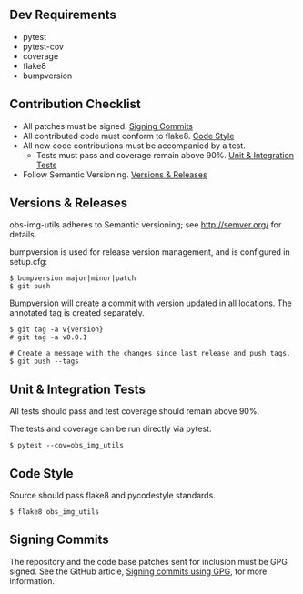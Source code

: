 ## Dev Requirements

- pytest
- pytest-cov
- coverage
- flake8
- bumpversion

## Contribution Checklist

- All patches must be signed. [Signing Commits](#signing-commits)
- All contributed code must conform to flake8. [Code Style](#code-style)
- All new code contributions must be accompanied by a test.
    - Tests must pass and coverage remain above 90%. [Unit & Integration Tests](#unit-&-integration-tests)
- Follow Semantic Versioning. [Versions & Releases](#versions-&-releases)


## Versions & Releases

obs-img-utils adheres to Semantic versioning; see http://semver.org/ for details.

bumpversion is used for release version management, and is configured in
setup.cfg:

```
$ bumpversion major|minor|patch
$ git push
```

Bumpversion will create a commit with version updated in all locations.
The annotated tag is created separately.

```
$ git tag -a v{version}
# git tag -a v0.0.1

# Create a message with the changes since last release and push tags.
$ git push --tags
```

## Unit & Integration Tests

All tests should pass and test coverage should remain above 90%.

The tests and coverage can be run directly via pytest.

```
$ pytest --cov=obs_img_utils
```

## Code Style

Source should pass flake8 and pycodestyle standards.

```
$ flake8 obs_img_utils
```

## Signing Commits

The repository and the code base patches sent for inclusion must be GPG
signed. See the GitHub article,
[Signing commits using GPG](https://help.github.com/articles/signing-commits-using-gpg/),
for more information.
